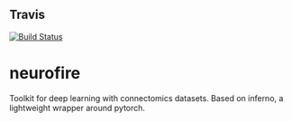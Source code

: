 ## Travis
[![Build Status](https://travis-ci.org/inferno-pytorch/neurofire.svg?branch=master)](https://travis-ci.org/inferno-pytorch/neurofire)

# neurofire

Toolkit for deep learning with connectomics datasets. 
Based on inferno, a lightweight wrapper around pytorch.